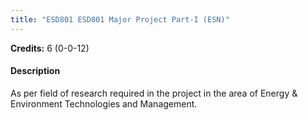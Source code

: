 ```yaml
---
title: "ESD801 ESD801 Major Project Part-I (ESN)"
---
```

**Credits:** 6 (0-0-12)

#### Description
As per field of research required in the project in the area of Energy & Environment Technologies and Management.